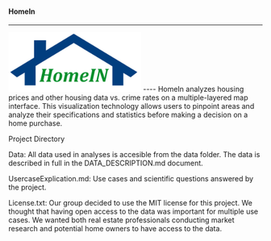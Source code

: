 #### HomeIn
----
<img src="doc/HomeIn.png">
----
HomeIn analyzes housing prices and other housing data vs. crime rates on a multiple-layered map interface.  This visualization technology allows users to pinpoint areas and analyze their specifications and statistics before making a decision on a home purchase.

Project Directory

Data: All data used in analyses is accesible from the data folder.  The data is described in full in the DATA_DESCRIPTION.md document.

UsercaseExplication.md: Use cases and scientific questions answered by the project.

License.txt: Our group decided to use the MIT license for this project.  We thought that having open access to the data was important for multiple use cases.  We wanted both real estate professionals conducting market research and potential home owners to have access to the data. 


